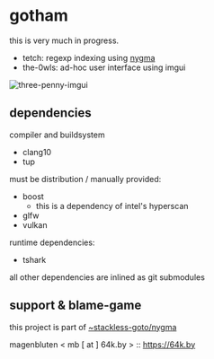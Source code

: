 # gotham

this is very much in progress.

  - tetch: regexp indexing using [nygma](https://github.com/stackless-goto/nygma)
  - the-0wls: ad-hoc user interface using imgui

![three-penny-imgui](https://64k.by/assets/nygma.png)

## dependencies

compiler and buildsystem

  - clang10
  - tup

must be distribution / manually provided:

  - boost
      - this is a dependency of intel's hyperscan
  - glfw
  - vulkan

runtime dependencies:

  - tshark

all other dependencies are inlined as git submodules

## support & blame-game

this project is part of [~stackless-goto/nygma]( https://github.com/stackless-goto/nygma )

magenbluten < mb [ at ] 64k.by > :: <https://64k.by>
